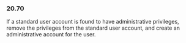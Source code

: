 
### 20.70  
If a standard user account is found to have administrative privileges, remove the privileges from the standard user account, and create an administrative account for the user. 